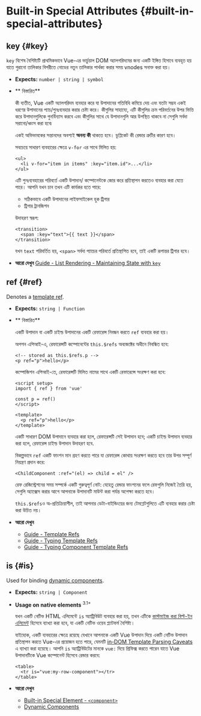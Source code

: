 # Built-in Special Attributes {#built-in-special-attributes}

## key {#key}

`key` বিশেষ বৈশিষ্ট্যটি প্রাথমিকভাবে Vue-এর ভার্চুয়াল DOM অ্যালগরিদমের জন্য একটি ইঙ্গিত হিসাবে ব্যবহৃত হয় যাতে পুরানো তালিকার বিপরীতে নোডের নতুন তালিকার পার্থক্য করার সময় vnodes সনাক্ত করা হয়।

- **Expects:** `number | string | symbol`

- ** বিস্তারিত**

  কী ব্যতীত, Vue একটি অ্যালগরিদম ব্যবহার করে যা উপাদানের গতিবিধি কমিয়ে দেয় এবং যতটা সম্ভব একই ধরণের উপাদানের প্যাচ/পুনঃব্যবহার করার চেষ্টা করে। কীগুলির সাহায্যে, এটি কীগুলির ক্রম পরিবর্তনের উপর ভিত্তি করে উপাদানগুলিকে পুনর্বিন্যাস করবে এবং কীগুলির সাথে যে উপাদানগুলি আর উপস্থিত থাকবে না সেগুলি সর্বদা সরানো/ধ্বংস করা হবে৷

  একই অভিভাবকের সন্তানদের অবশ্যই **অনন্য কী** থাকতে হবে। ডুপ্লিকেট কী রেন্ডার ত্রুটির কারণ হবে।

  সবচেয়ে সাধারণ ব্যবহারের ক্ষেত্রে `v-for` এর সাথে মিলিত হয়:

  ```vue-html
  <ul>
    <li v-for="item in items" :key="item.id">...</li>
  </ul>
  ```

  এটি পুনঃব্যবহারের পরিবর্তে একটি উপাদান/ কম্পোনেন্টকে জোর করে প্রতিস্থাপন করতেও ব্যবহার করা যেতে পারে। আপনি যখন চান তখন এটি কার্যকর হতে পারে:

  - সঠিকভাবে একটি উপাদানের লাইফসাইকেল হুক ট্রিগার
  - ট্রিগার ট্রানজিশন

  উদাহরণ স্বরূপ:

  ```vue-html
  <transition>
    <span :key="text">{{ text }}</span>
  </transition>
  ```

  যখন `text` পরিবর্তিত হয়, `<span>` সর্বদা প্যাচের পরিবর্তে প্রতিস্থাপিত হবে, তাই একটি রূপান্তর ট্রিগার হবে।

- **আরো দেখুন** [Guide - List Rendering - Maintaining State with `key`](/guide/essentials/list#maintaining-state-with-key)

## ref {#ref}

Denotes a [template ref](/guide/essentials/template-refs).

- **Expects:** `string | Function`

- ** বিস্তারিত**

  একটি উপাদান বা একটি  চাইল্ড উপাদানের একটি রেফারেন্স নিবন্ধন করতে `ref` ব্যবহার করা হয়।

  অপশন এপিআই-এ, রেফারেন্সটি কম্পোনেন্টের `this.$refs` অবজেক্টের অধীনে নিবন্ধিত হবে:

  ```vue-html
  <!-- stored as this.$refs.p -->
  <p ref="p">hello</p>
  ```

  কম্পোজিশন এপিআই-তে, রেফারেন্সটি মিলিত নামের সাথে একটি রেফারেন্সে সংরক্ষণ করা হবে:

  ```vue
  <script setup>
  import { ref } from 'vue'

  const p = ref()
  </script>

  <template>
    <p ref="p">hello</p>
  </template>
  ```

  একটি সাধারণ DOM উপাদানে ব্যবহার করা হলে, রেফারেন্সটি সেই উপাদান হবে; একটি  চাইল্ড উপাদান ব্যবহার করা হলে, রেফারেন্স  চাইল্ড উপাদান উদাহরণ হবে.

  বিকল্পভাবে `ref` একটি ফাংশন মান গ্রহণ করতে পারে যা রেফারেন্স কোথায় সংরক্ষণ করতে হবে তার উপর সম্পূর্ণ নিয়ন্ত্রণ প্রদান করে:

  ```vue-html
  <ChildComponent :ref="(el) => child = el" />
  ```

  রেফ রেজিস্ট্রেশনের সময় সম্পর্কে একটি গুরুত্বপূর্ণ নোট: যেহেতু রেন্ডার ফাংশনের ফলে রেফগুলি নিজেই তৈরি হয়, সেগুলি অ্যাক্সেস করার আগে আপনাকে উপাদানটি মাউন্ট করা পর্যন্ত অপেক্ষা করতে হবে।

  `this.$refs`ও অ-প্রতিক্রিয়াশীল, তাই আপনার ডেটা-বাইন্ডিংয়ের জন্য টেমপ্লেটগুলিতে এটি ব্যবহার করার চেষ্টা করা উচিত নয়।

- **আরো দেখুন**
  - [Guide - Template Refs](/guide/essentials/template-refs)
  - [Guide - Typing Template Refs](/guide/typescript/composition-api#typing-template-refs) <sup class="vt-badge ts" />
  - [Guide - Typing Component Template Refs](/guide/typescript/composition-api#typing-component-template-refs) <sup class="vt-badge ts" />

## is {#is}

Used for binding [dynamic components](/guide/essentials/component-basics#dynamic-components).

- **Expects:** `string | Component`

- **Usage on native elements** <sup class="vt-badge">3.1+</sup>

  যখন একটি নেটিভ HTML এলিমেন্টে `is` অ্যাট্রিবিউট ব্যবহার করা হয়, তখন এটিকে [কাস্টমাইজ করা বিল্ট-ইন এলিমেন্ট](https://html.spec.whatwg.org/multipage/custom-elements.html#custom-elements-customized-builtin-example) হিসেবে ব্যাখ্যা করা হবে, যা একটি নেটিভ ওয়েব প্ল্যাটফর্ম বৈশিষ্ট্য।

  যাইহোক, একটি ব্যবহারের ক্ষেত্রে রয়েছে যেখানে আপনাকে একটি Vue উপাদান দিয়ে একটি নেটিভ উপাদান প্রতিস্থাপন করতে Vue-এর প্রয়োজন হতে পারে, যেমনটি [in-DOM Template Parsing Caveats](/guide/essentials/component-basics#in-dom-template-parsing-caveats) এ ব্যাখ্যা করা হয়েছে। আপনি `is` অ্যাট্রিবিউটের মানকে `vue:` দিয়ে প্রিফিক্স করতে পারেন যাতে Vue উপাদানটিকে Vue কম্পোনেন্ট হিসেবে রেন্ডার করবে:

  ```vue-html
  <table>
    <tr is="vue:my-row-component"></tr>
  </table>
  ```

- **আরো দেখুন**

  - [Built-in Special Element - `<component>`](/api/built-in-special-elements#component)
  - [Dynamic Components](/guide/essentials/component-basics#dynamic-components)
